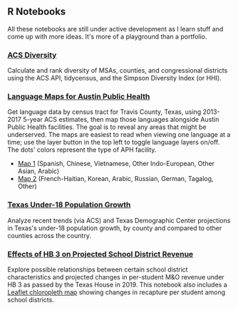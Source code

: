 ## R Notebooks
All these notebooks are still under active development as I learn stuff and come up with more ideas. It's more of a playground than a portfolio.

### [ACS Diversity](https://shalbrook.github.io/acs-diversity/)
Calculate and rank diversity of MSAs, counties, and congressional districts using the ACS API, tidycensus, and the Simpson Diversity Index (or HHI).

### [Language Maps for Austin Public Health](https://shalbrook.github.io/language-maps-for-aph/)
Get language data by census tract for Travis County, Texas, using 2013-2017 5-year ACS estimates, then map those languages alongside Austin Public Health facilities. The goal is to reveal any areas that might be underserved. The maps are easiest to read when viewing one language at a time; use the layer button in the top left to toggle language layers on/off. The dots' colors represent the type of APH facility.
* [Map 1](https://shalbrook.github.io/language-maps-for-aph/map1.html) (Spanish, Chinese, Vietnamese, Other Indo-European, Other Asian, Arabic)
* [Map 2](https://shalbrook.github.io/language-maps-for-aph/map2.html) (French-Haitian, Korean, Arabic, Russian, German, Tagalog, Other)

### [Texas Under-18 Population Growth](https://shalbrook.github.io/texas-under-18-pop-growth/)
Analyze recent trends (via ACS) and Texas Demographic Center projections in Texas's under-18 population growth, by county and compared to other counties across the country.

### [Effects of HB 3 on Projected School District Revenue](https://shalbrook.github.io/hb3-school-districts/)
Explore possible relationships between certain school district characteristics and projected changes in per-student M&O revenue under HB 3 as passed by the Texas House in 2019. This notebook also includes a [Leaflet chloropleth map](https://shalbrook.github.io/hb3-school-districts/map_recapdiff_ada.html) showing changes in recapture per student among school districts.
